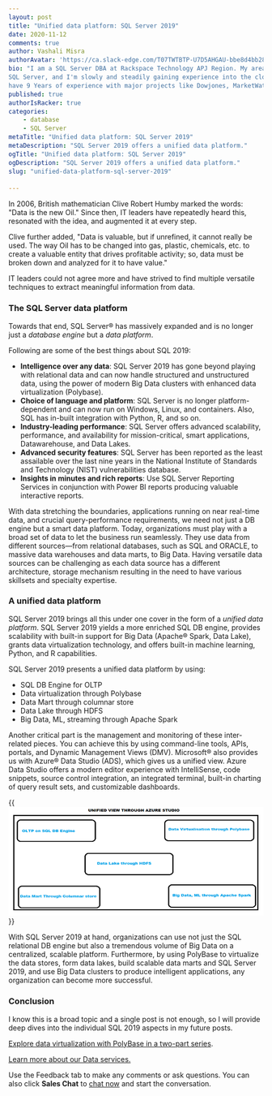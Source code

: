 ```yaml
---
layout: post
title: "Unified data platform: SQL Server 2019"
date: 2020-11-12
comments: true
author: Vashali Misra
authorAvatar: 'https://ca.slack-edge.com/T07TWTBTP-U7D5AHGAU-bbe8d4bb28c6-512'
bio: "I am a SQL Server DBA at Rackspace Technology APJ Region. My area of expertise is
SQL Server, and I'm slowly and steadily gaining experience into the cloud technologies. I
have 9 Years of experience with major projects like Dowjones, MarketWatch, Regeneron, etc."
published: true
authorIsRacker: true
categories:
    - database
    - SQL Server
metaTitle: "Unified data platform: SQL Server 2019"
metaDescription: "SQL Server 2019 offers a unified data platform."
ogTitle: "Unified data platform: SQL Server 2019"
ogDescription: "SQL Server 2019 offers a unified data platform."
slug: "unified-data-platform-sql-server-2019"

---
```


In 2006, British mathematician Clive Robert Humby marked the words: "Data is the new Oil." 
Since then, IT leaders have repeatedly heard this, resonated with the idea, and augmented
it at every step.

<!--more-->

Clive further added, "Data is valuable, but if unrefined, it cannot really be used. The way
Oil has to be changed into gas, plastic, chemicals, etc. to create a valuable entity that
drives profitable activity; so, data must be broken down and analyzed for it to have value."  

IT leaders could not agree more and have strived to find multiple versatile techniques
to extract meaningful information from data.

### The SQL Server data platform

Towards that end, SQL Server&reg; has massively expanded and is no longer just a 
*database engine* but a *data platform*.

Following are some of the best things about SQL 2019:

- **Intelligence over any data**: SQL Server 2019 has gone beyond playing with relational
  data and can now handle structured and unstructured data, using the power of modern Big Data
  clusters with enhanced data virtualization (Polybase).
- **Choice of language and platform**: SQL Server is no longer platform-dependent and can
  now run on Windows, Linux, and containers. Also, SQL has in-built integration with Python,
  R, and so on.
- **Industry-leading performance**: SQL Server offers advanced scalability, performance,
  and availability for mission-critical, smart applications, Datawarehouse, and Data Lakes.
- **Advanced security features**: SQL Server has been reported as the least assailable over
  the last nine years in the National Institute of Standards and Technology (NIST)
  vulnerabilities database.
- **Insights in minutes and rich reports**: Use SQL Server Reporting Services in
  conjunction with Power BI reports producing valuable interactive reports.

With data stretching the boundaries, applications running on near real-time data, and crucial
query-performance requirements, we need not just a DB engine but a smart data platform. Today,
organizations must play with a broad set of data to let the business run seamlessly. They
use data from different sources&mdash;from relational databases, such as SQL and ORACLE, to
massive data warehouses and data marts, to Big Data. Having versatile data sources can be
challenging as each data source has a different architecture, storage mechanism resulting
in the need to have various skillsets and specialty expertise.

### A unified data platform

SQL Server 2019 brings all this under one cover in the form of a *unified data platform*.
SQL Server 2019 yields a more enriched SQL DB engine, provides scalability with built-in support
for Big Data (Apache&reg; Spark, Data Lake), grants data virtualization technology, and
offers built-in machine learning, Python, and R capabilities.

SQL Server 2019 presents a unified data platform by using:

- SQL DB Engine for OLTP
- Data virtualization through Polybase
- Data Mart through columnar store
- Data Lake through HDFS
- Big Data, ML, streaming through Apache Spark

Another critical part is the management and monitoring of these inter-related pieces. You
can achieve this by using command-line tools, APIs, portals, and Dynamic Management Views
(DMV). Microsoft&reg; also provides us with Azure&reg; Data Studio (ADS), which gives us a
unified view. Azure Data Studio offers a modern editor experience with IntelliSense, code
snippets, source control integration, an integrated terminal, built-in charting of query
result sets, and customizable dashboards.

{{<img src="Picture1.png" title="" alt="">}}

With SQL Server 2019 at hand, organizations can use not just the SQL relational DB
engine but also a tremendous volume of Big Data on a centralized, scalable platform.
Furthermore, by using PolyBase to virtualize the data stores, form data lakes, build
scalable data marts and SQL Server 2019, and use Big Data clusters to produce intelligent
applications, any organization can become more successful.

### Conclusion

I know this is a broad topic and a single post is not enough, so I will provide deep dives
into the individual SQL 2019 aspects in my future posts.

[Explore data virtualization with PolyBase in a two-part series](https://docs.rackspace.com/blog/unified-data-platform-and-data-virtualization-through-polybase-part-two/).

<a class="cta red" id="cta" href="https://www.rackspace.com/data">Learn more about our Data services.</a>

Use the Feedback tab to make any comments or ask questions. You can also click
**Sales Chat** to [chat now](https://www.rackspace.com/) and start the conversation.

